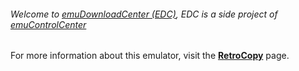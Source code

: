 ###### Welcome to [emuDownloadCenter (EDC)](https://github.com/PhoenixInteractiveNL/emuDownloadCenter/wiki/), EDC is a side project of [emuControlCenter](https://github.com/PhoenixInteractiveNL/emuControlCenter/wiki/)

For more information about this emulator, visit the [**RetroCopy**](https://github.com/PhoenixInteractiveNL/emuDownloadCenter/wiki/Emulator-retrocopy#menu) page.
